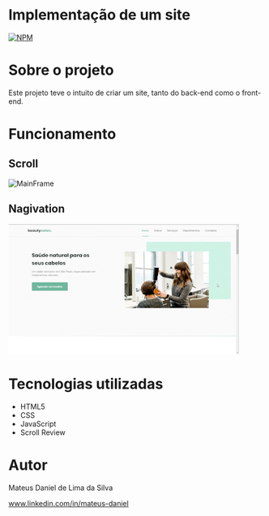 # Implementação de um site
[![NPM](https://img.shields.io/npm/l/react)](https://github.com/mateusdanie/AVL-Work-University/blob/master/LICENSE) 

# Sobre o projeto

Este projeto teve o intuito de criar um site, tanto do back-end como o front-end.

# Funcionamento

## Scroll

![MainFrame](https://github.com/mateusdanie/NLW/blob/master/Gifs/Main.gif)

## Nagivation

![Navegação](https://github.com/mateusdanie/NLW/blob/master/Gifs/Menu.gif)

# Tecnologias utilizadas
- HTML5
- CSS
- JavaScript
- Scroll Review

# Autor

Mateus Daniel de Lima da Silva

www.linkedin.com/in/mateus-daniel
